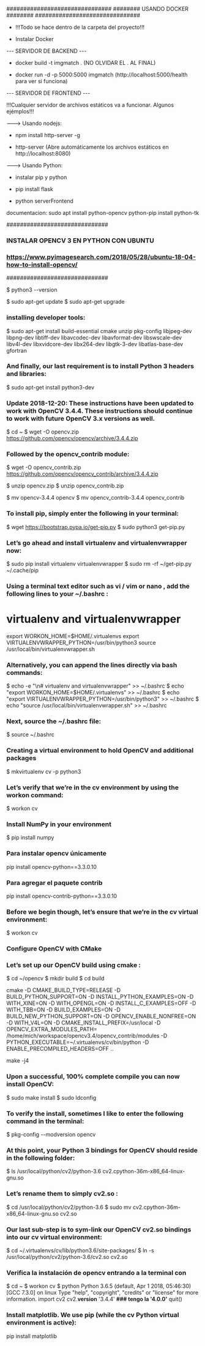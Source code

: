 ###############################
######## USANDO DOCKER ########
###############################

* !!!Todo se hace dentro de la carpeta del proyecto!!!

* Instalar Docker

 --- SERVIDOR DE BACKEND --- 


* docker build -t imgmatch .  (NO OLVIDAR EL .  AL FINAL)

* docker run -d -p 5000:5000 imgmatch (http://localhost:5000/health para ver si funciona)

 --- SERVIDOR DE FRONTEND ---

!!!Cualquier servidor de archivos estáticos va a funcionar. Algunos ejémplos!!!

---> Usando nodejs: 

* npm install http-server -g

* http-server (Abre automáticamente los archivos estáticos en http://localhost:8080)

---> Usando Python:

* instalar pip y python

* pip install flask

* python serverFrontend







documentacion:
sudo apt install python-opencv python-pip install python-tk

##############################
### INSTALAR OPENCV 3 EN PYTHON CON UBUNTU
### https://www.pyimagesearch.com/2018/05/28/ubuntu-18-04-how-to-install-opencv/
##############################

$ python3 --version

$ sudo apt-get update
$ sudo apt-get upgrade

### installing developer tools:
	
$ sudo apt-get install build-essential cmake unzip pkg-config libjpeg-dev libpng-dev libtiff-dev libavcodec-dev libavformat-dev libswscale-dev libv4l-dev libxvidcore-dev libx264-dev libgtk-3-dev libatlas-base-dev gfortran

### And finally, our last requirement is to install Python 3 headers and libraries:
$ sudo apt-get install python3-dev

### Update 2018-12-20: These instructions have been updated to work with OpenCV 3.4.4. These  instructions should continue to work with future OpenCV 3.x versions as well.
$ cd ~
$ wget -O opencv.zip https://github.com/opencv/opencv/archive/3.4.4.zip

### Followed by the opencv_contrib  module:
$ wget -O opencv_contrib.zip https://github.com/opencv/opencv_contrib/archive/3.4.4.zip

$ unzip opencv.zip
$ unzip opencv_contrib.zip

$ mv opencv-3.4.4 opencv
$ mv opencv_contrib-3.4.4 opencv_contrib

### To install pip, simply enter the following in your terminal:
$ wget https://bootstrap.pypa.io/get-pip.py
$ sudo python3 get-pip.py

### Let’s go ahead and install   virtualenv  and virtualenvwrapper  now:
$ sudo pip install virtualenv virtualenvwrapper
$ sudo rm -rf ~/get-pip.py ~/.cache/pip

### Using a terminal text editor such as vi / vim  or nano , add the following lines to your ~/.bashrc :
# virtualenv and virtualenvwrapper
export WORKON_HOME=$HOME/.virtualenvs
export VIRTUALENVWRAPPER_PYTHON=/usr/bin/python3
source /usr/local/bin/virtualenvwrapper.sh

### Alternatively, you can append the lines directly via bash commands:
$ echo -e "\n# virtualenv and virtualenvwrapper" >> ~/.bashrc
$ echo "export WORKON_HOME=$HOME/.virtualenvs" >> ~/.bashrc
$ echo "export VIRTUALENVWRAPPER_PYTHON=/usr/bin/python3" >> ~/.bashrc
$ echo "source /usr/local/bin/virtualenvwrapper.sh" >> ~/.bashrc

### Next, source the ~/.bashrc  file:
$ source ~/.bashrc

### Creating a virtual environment to hold OpenCV and additional packages
$ mkvirtualenv cv -p python3

### Let’s verify that we’re in the cv environment by using the workon command:
$ workon cv

### Install NumPy in your environment
$ pip install numpy

### Para instalar opencv únicamente
pip install opencv-python==3.3.0.10

### Para agregar el paquete contrib
pip install opencv-contrib-python==3.3.0.10

### Before we begin though, let’s ensure that we’re in the cv virtual environment:
$ workon cv

### Configure OpenCV with CMake
### Let’s set up our OpenCV build using cmake :
$ cd ~/opencv
$ mkdir build
$ cd build

cmake -D CMAKE_BUILD_TYPE=RELEASE -D BUILD_PYTHON_SUPPORT=ON -D INSTALL_PYTHON_EXAMPLES=ON -D WITH_XINE=ON -D WITH_OPENGL=ON -D INSTALL_C_EXAMPLES=OFF -D WITH_TBB=ON -D BUILD_EXAMPLES=ON -D BUILD_NEW_PYTHON_SUPPORT=ON -D OPENCV_ENABLE_NONFREE=ON -D WITH_V4L=ON -D CMAKE_INSTALL_PREFIX=/usr/local -D OPENCV_EXTRA_MODULES_PATH= /home/mich/workspace/opencv3.4/opencv_contrib/modules -D PYTHON_EXECUTABLE=~/.virtualenvs/cv/bin/python -D ENABLE_PRECOMPILED_HEADERS=OFF  ..

make -j4

### Upon a successful, 100% complete compile you can now install OpenCV:
$ sudo make install
$ sudo ldconfig

### To verify the install, sometimes I like to enter the following command in the terminal:
$ pkg-config --modversion opencv

### At this point, your Python 3 bindings for OpenCV should reside in the following folder:
$ ls /usr/local/python/cv2/python-3.6
cv2.cpython-36m-x86_64-linux-gnu.so

### Let’s rename them to simply cv2.so :
$ cd /usr/local/python/cv2/python-3.6
$ sudo mv cv2.cpython-36m-x86_64-linux-gnu.so cv2.so


### Our last sub-step is to sym-link our OpenCV cv2.so  bindings into our cv  virtual environment:
$ cd ~/.virtualenvs/cv/lib/python3.6/site-packages/
$ ln -s /usr/local/python/cv2/python-3.6/cv2.so cv2.so

### Verifica la instalación de opencv entrando a la terminal con
$ cd ~
$ workon cv
$ python
Python 3.6.5 (default, Apr 1 2018, 05:46:30)
[GCC 7.3.0] on linux
Type "help", "copyright", "credits" or "license" for more information.
import cv2
cv2.__version__
'3.4.4' __### tengo la '4.0.0'__
quit()

### Install matplotlib. We use pip (while the cv  Python virtual environment is active):
pip install matplotlib